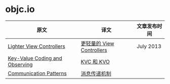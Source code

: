 # objc.io



| 原文                                       | 译文                                       | 文章发布时间    |
| ---------------------------------------- | ---------------------------------------- | --------- |
| [Lighter View Controllers](https://www.objc.io/issues/1-view-controllers/lighter-view-controllers/) | [更轻量的 View Controllers](https://objccn.io/issue-1-1/) | July 2013 |
| [Key-Value Coding and Observing](https://www.objc.io/issues/7-foundation/key-value-coding-and-observing/) | [KVC 和 KVO](https://objccn.io/issue-7-3/) |           |
| [Communication Patterns](https://www.objc.io/issues/7-foundation/communication-patterns/) | [消息传递机制](https://objccn.io/issue-7-4/)   |           |


